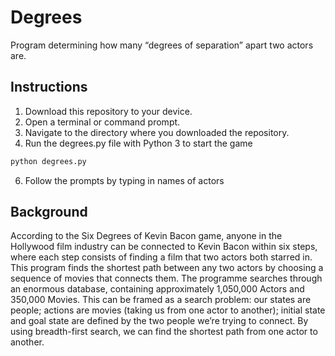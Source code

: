 # Degrees
Program determining how many “degrees of separation” apart two actors are.

## Instructions
1. Download this repository to your device.
2. Open a terminal or command prompt.
3. Navigate to the directory where you downloaded the repository.
4. Run the degrees.py file with Python 3 to start the game

```bash
python degrees.py
```

6. Follow the prompts by typing in names of actors 

## Background
According to the Six Degrees of Kevin Bacon game, anyone in the Hollywood film industry can be connected to Kevin Bacon within six steps, where each step consists of finding a film that two actors both starred in.
This program finds the shortest path between any two actors by choosing a sequence of movies that connects them. The programme searches through an enormous database, containing approximately 1,050,000 Actors and 350,000 Movies.
This can be framed as a search problem: our states are people; actions are movies (taking us from one actor to another); initial state and goal state are defined by the two people we’re trying to connect. By using breadth-first search, we can find the shortest path from one actor to another.
